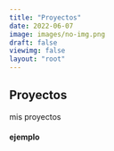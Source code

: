 ```yaml
---
title: "Proyectos"
date: 2022-06-07
image: images/no-img.png
draft: false
viewimg: false
layout: "root"
---
```

## Proyectos
mis proyectos

#### ejemplo
